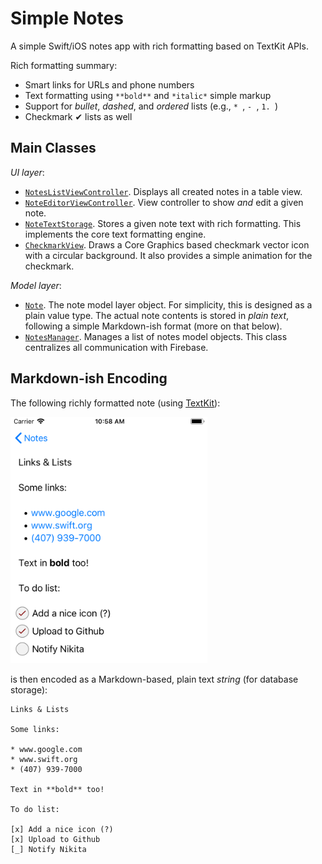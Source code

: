 # Simple Notes #

A simple Swift/iOS notes app with rich formatting based on TextKit APIs.

Rich formatting summary:

* Smart links for URLs and phone numbers
* Text formatting using `**bold**` and `*italic*` simple markup
* Support for *bullet*, *dashed*, and *ordered* lists (e.g., `* `, `- `, `1. `)
* Checkmark ✔ lists as well

## Main Classes ##

*UI layer*:

* [`NotesListViewController`][NotesListViewController.swift]. Displays all created notes in a table view.
* [`NoteEditorViewController`][NoteEditorViewController.swift]. View controller to show *and* edit a given note.
* [`NoteTextStorage`][NoteTextStorage.swift]. Stores a given note text with rich formatting. This implements the core text formatting engine.
* [`CheckmarkView`][CheckmarkView.swift]. Draws a Core Graphics based checkmark vector icon with a circular background. It also provides a simple animation for the checkmark.

*Model layer*:

* [`Note`][Note.swift]. The note model layer object. For simplicity, this is designed as a plain value type. The actual note contents is stored in *plain text*, following a simple Markdown-ish format (more on that below).
* [`NotesManager`][NotesManager.swift]. Manages a list of notes model objects. This class centralizes all communication with Firebase.

## Markdown-ish Encoding ##

The following richly formatted note (using [TextKit][TextKit]):

<img src="Screenshots/note-editor.png" width="315">

is then encoded as a Markdown-based, plain text *string* (for database storage):

```
Links & Lists

Some links:

* www.google.com
* www.swift.org
* (407) 939-7000

Text in **bold** too!

To do list:

[x] Add a nice icon (?)
[x] Upload to Github
[_] Notify Nikita
```

[NotesListViewController.swift]: https://github.com/pmattos/Simple-Notes/blob/master/Simple%20Notes/NotesListViewController.swift#L73

[NoteEditorViewController.swift]: https://github.com/pmattos/Simple-Notes/blob/master/Simple%20Notes/NoteEditorViewController.swift#L11

[NoteTextStorage.swift]: https://github.com/pmattos/Simple-Notes/blob/master/Simple%20Notes/NoteTextStorage.swift#L11

[Note.swift]: https://github.com/pmattos/Simple-Notes/blob/master/Simple%20Notes/NotesManager.swift#L176

[NotesManager.swift]: https://github.com/pmattos/Simple-Notes/blob/master/Simple%20Notes/NotesManager.swift#L13

[CheckmarkView.swift]: https://github.com/pmattos/Simple-Notes/blob/master/Simple%20Notes/CheckmarkView.swift#L11 

[TextKit]: https://developer.apple.com/documentation/appkit/textkit
